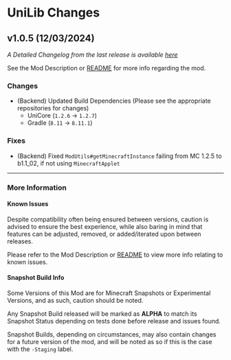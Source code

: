 # UniLib Changes

## v1.0.5 (12/03/2024)

_A Detailed Changelog from the last release is
available [here](https://gitlab.com/CDAGaming/UniLib/-/compare/release%2Fv1.0.4...release%2Fv1.0.5)_

See the Mod Description or [README](https://gitlab.com/CDAGaming/UniLib) for more info regarding the mod.

### Changes

* (Backend) Updated Build Dependencies (Please see the appropriate repositories for changes)
    * UniCore (`1.2.6` -> `1.2.7`)
    * Gradle (`8.11` -> `8.11.1`)

### Fixes

* (Backend) Fixed `ModUtils#getMinecraftInstance` failing from MC 1.2.5 to b1.1_02, if not using `MinecraftApplet`

___

### More Information

#### Known Issues

Despite compatibility often being ensured between versions,
caution is advised to ensure the best experience, while also baring in mind that features can be adjusted, removed, or
added/iterated upon between releases.

Please refer to the Mod Description or [README](https://gitlab.com/CDAGaming/UniLib) to view more info relating
to known issues.

#### Snapshot Build Info

Some Versions of this Mod are for Minecraft Snapshots or Experimental Versions, and as such, caution should be noted.

Any Snapshot Build released will be marked as **ALPHA** to match its Snapshot Status depending on tests done before
release
and issues found.

Snapshot Builds, depending on circumstances, may also contain changes for a future version of the mod, and will be noted
as so if this is the case with the `-Staging` label.
